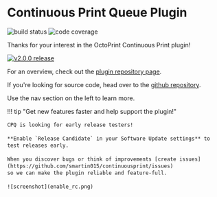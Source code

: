 # Continuous Print Queue Plugin

![build status](https://img.shields.io/travis/smartin015/continuousprint/master?style=plastic)
![code coverage](https://img.shields.io/codecov/c/github/smartin015/continuousprint/master)

Thanks for your interest in the OctoPrint Continuous Print plugin!

[![v2.0.0 release](https://img.youtube.com/vi/zBh6Esd-XXQ/0.jpg)](https://www.youtube.com/watch?v=zBh6Esd-XXQ)

For an overview, check out the [plugin repository page](https://plugins.octoprint.org/plugins/continuousprint/).

If you're looking for source code, head over to the [github repository](github.com/smartin015/continuousprint).

Use the nav section on the left to learn more.

!!! tip "Get new features faster and help support the plugin!"

    CPQ is looking for early release testers!

    **Enable `Release Candidate` in your Software Update settings** to
    test releases early.

    When you discover bugs or think of improvements [create issues](https://github.com/smartin015/continuousprint/issues)
    so we can make the plugin reliable and feature-full.

    ![screenshot](enable_rc.png)
